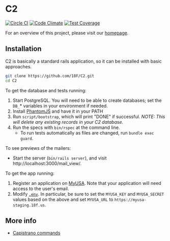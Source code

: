 # C2

[![Circle CI](https://circleci.com/gh/18F/C2.svg?style=svg)](https://circleci.com/gh/18F/C2) [![Code Climate](https://codeclimate.com/github/18F/C2/badges/gpa.svg)](https://codeclimate.com/github/18F/C2) [![Test Coverage](https://codeclimate.com/github/18F/C2/badges/coverage.svg)](https://codeclimate.com/github/18F/C2)

For an overview of this project, please visit our [homepage](http://18f.github.io/C2/).

## Installation

C2 is basically a standard rails application, so it can be installed with basic approaches.

```bash
git clone https://github.com/18F/C2.git
cd C2
```

To get the database and tests running:

1. Start PostgreSQL. You will need to be able to create databases; set the
   `DB_`* variables in your environment if needed.
1. Install [PhantomJS](http://phantomjs.org/download.html) and have it in your PATH
1. Run `script/bootstrap`, which will print "DONE" if successful. *NOTE: This will delete any existing records in your C2 database.*
1. Run the specs with `bin/rspec` at the command line.
    * To run tests automatically as files are changed, run `bundle exec guard`.

To see previews of the mailers:

* Start the server (`bin/rails server`), and visit http://localhost:3000/mail_view/.

To get the app running:

1. Register an application on [MyUSA](https://myusa-staging.18f.us/authorizations).
   Note that your application will need access to the user's email.
1. Modify [`.env`](.env.example). In particular, be sure to set the `MYUSA_KEY`
  and `MYUSA_SECRET` values based on the above and set `MYUSA_URL` to
  `https://myusa-staging.18f.us`.

## More info

* [Capistrano commands](doc/capistrano.md)
